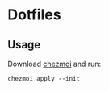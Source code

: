 # Dotfiles

## Usage

Download [chezmoi](https://github.com/twpayne/chezmoi) and run:

```
chezmoi apply --init
```

